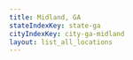 ```yaml
---
title: Midland, GA
stateIndexKey: state-ga
cityIndexKey: city-ga-midland
layout: list_all_locations
---
```

